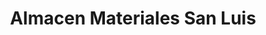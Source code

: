 ---
title: "Almacen Materiales San Luis"
url: /zinacantepec/almacen-materiales-san-luis/
shop: comercio
---